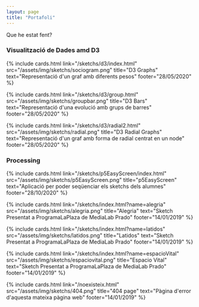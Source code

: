 ```yaml
---
layout: page
title: "Portafoli"
---
```


Que he estat fent?

### Visualització de Dades amd D3

<div class="space"/>
<div class="row">
  {% include cards.html link="/sketchs/d3/index.html" src="/assets/img/sketchs/sociogram.png" title="D3 Graphs" text="Representació d'un graf amb diferents pesos" footer="28/05/2020" %}

  {% include cards.html link="/sketchs/d3/group.html" src="/assets/img/sketchs/groupbar.png" title="D3 Bars" text="Representació d'una evolució amb grups de barres" footer="28/05/2020" %}

</div>

<div class="space"/>
<div class="row">

{% include cards.html link="/sketchs/d3/radial2.html" src="/assets/img/sketchs/radial.png" title="D3 Radial Graphs" text="Representació d'un graf amb forma de radial centrat en un node" footer="28/05/2020" %}

</div>


### Processing
<div class="space"/>
<div class="row">
{% include cards.html link="/sketchs/p5EasyScreen/index.html" src="/assets/img/sketchs/p5EasyScreen.png" title="p5EasyScreen" text="Aplicació per poder seqüenciar els sketchs dels alumnes" footer="28/10/2020" %}

{% include cards.html link="/sketchs/index.html?name=alegria" src="/assets/img/sketchs/alegria.png" title="Alegria" text="Sketch Presentat a ProgramaLaPlaza de MediaLab Prado" footer="14/01/2019" %}

</div>

<div class="space"/>
<div class="row">
{% include cards.html link="/sketchs/index.html?name=latidos" src="/assets/img/sketchs/latidos.png" title="Latidos" text="Sketch Presentat a ProgramaLaPlaza de MediaLab Prado" footer="14/01/2019" %}

{% include cards.html link="/sketchs/index.html?name=espacioVital" src="/assets/img/sketchs/espaciovital.png" title="Espacio Vital" text="Sketch Presentat a ProgramaLaPlaza de MediaLab Prado" footer="14/01/2019" %}
</div>

<div class="space"/>
<div class="row">
{% include cards.html link="/noexisteix.html" src="/assets/img/sketchs/404.png" title="404 page" text="Pàgina d'error d'aquesta mateixa pàgina web" footer="14/01/2019" %}
</div>
